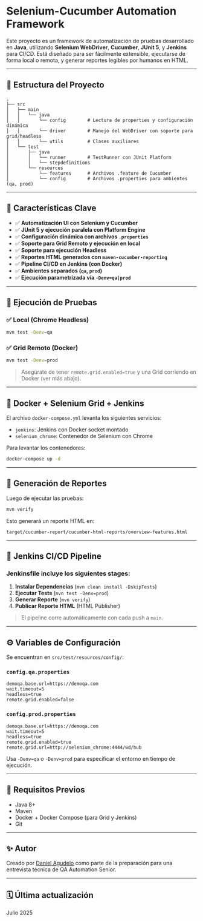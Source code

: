 # Selenium-Cucumber Automation Framework

Este proyecto es un framework de automatización de pruebas desarrollado en **Java**, utilizando **Selenium WebDriver**, **Cucumber**, **JUnit 5**, y **Jenkins** para CI/CD. Está diseñado para ser fácilmente extensible, ejecutarse de forma local o remota, y generar reportes legibles por humanos en HTML.

---

## 🧱 Estructura del Proyecto

```
.
├── src
│   ├── main
│   │   └── java
│   │       └── config        # Lectura de properties y configuración dinámica
│   │       └── driver        # Manejo del WebDriver con soporte para grid/headless
│   │       └── utils         # Clases auxiliares
│   └── test
│       ├── java
│       │   └── runner        # TestRunner con JUnit Platform
│       │   └── stepdefinitions
│       └── resources
│           └── features      # Archivos .feature de Cucumber
│           └── config        # Archivos .properties para ambientes (qa, prod)
```

---

## 🚀 Características Clave

- ✅ **Automatización UI con Selenium y Cucumber**
- ✅ **JUnit 5 y ejecución paralela con Platform Engine**
- ✅ **Configuración dinámica con archivos `.properties`**
- ✅ **Soporte para Grid Remoto y ejecución en local**
- ✅ **Soporte para ejecución Headless**
- ✅ **Reportes HTML generados con `maven-cucumber-reporting`**
- ✅ **Pipeline CI/CD en Jenkins (con Docker)**
- ✅ **Ambientes separados (`qa`, `prod`)**
- ✅ **Ejecución parametrizada vía `-Denv=qa|prod`**

---

## 🧪 Ejecución de Pruebas

### ✅ Local (Chrome Headless)
```bash
mvn test -Denv=qa
```

### ✅ Grid Remoto (Docker)
```bash
mvn test -Denv=prod
```

> Asegúrate de tener `remote.grid.enabled=true` y una Grid corriendo en Docker (ver más abajo).

---

## 🐳 Docker + Selenium Grid + Jenkins

El archivo `docker-compose.yml` levanta los siguientes servicios:

- `jenkins`: Jenkins con Docker socket montado
- `selenium_chrome`: Contenedor de Selenium con Chrome

Para levantar los contenedores:

```bash
docker-compose up -d
```

---

## 🧪 Generación de Reportes

Luego de ejecutar las pruebas:

```bash
mvn verify
```

Esto generará un reporte HTML en:

```
target/cucumber-report/cucumber-html-reports/overview-features.html
```

---

## 🤖 Jenkins CI/CD Pipeline

### Jenkinsfile incluye los siguientes stages:

1. **Instalar Dependencias** (`mvn clean install -DskipTests`)
2. **Ejecutar Tests** (`mvn test -Denv=prod`)
3. **Generar Reporte** (`mvn verify`)
4. **Publicar Reporte HTML** (HTML Publisher)

> El pipeline corre automáticamente con cada push a `main`.

---

## ⚙️ Variables de Configuración

Se encuentran en `src/test/resources/config/`:

### `config.qa.properties`
```properties
demoqa.base.url=https://demoqa.com
wait.timeout=5
headless=true
remote.grid.enabled=false
```

### `config.prod.properties`
```properties
demoqa.base.url=https://demoqa.com
wait.timeout=5
headless=true
remote.grid.enabled=true
remote.grid.url=http://selenium_chrome:4444/wd/hub
```

Usa `-Denv=qa` o `-Denv=prod` para especificar el entorno en tiempo de ejecución.

---

## 📌 Requisitos Previos

- Java 8+
- Maven
- Docker + Docker Compose (para Grid y Jenkins)
- Git

---

## ✨ Autor

Creado por [Daniel Agudelo](https://github.com/Dagudelot) como parte de la preparación para una entrevista técnica de QA Automation Senior.

---

## 🗓 Última actualización

Julio 2025

